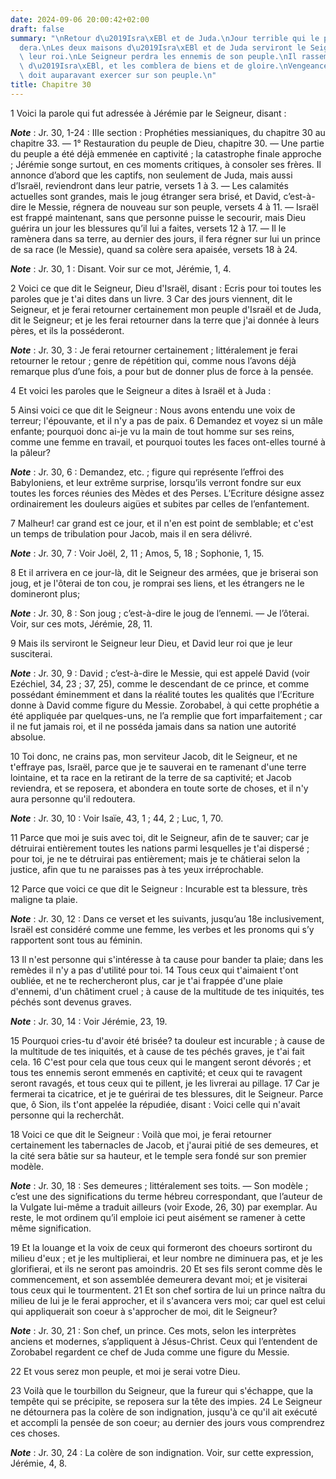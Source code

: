 ```yaml
---
date: 2024-09-06 20:00:42+02:00
draft: false
summary: "\nRetour d\u2019Isra\xEBl et de Juda.\nJour terrible qui le pr\xE9c\xE8\
  dera.\nLes deux maisons d\u2019Isra\xEBl et de Juda serviront le Seigneur et David\
  \ leur roi.\nLe Seigneur perdra les ennemis de son peuple.\nIl rassemblera les enfants\
  \ d\u2019Isra\xEBl, et les comblera de biens et de gloire.\nVengeance qu\u2019il\
  \ doit auparavant exercer sur son peuple.\n"
title: Chapitre 30
---
```





1 Voici la parole qui fut adressée à Jérémie par le Seigneur, disant :

***Note*** :  Jr. 30, 1-24 : IIIe section : Prophéties messianiques, du chapitre 30 au chapitre 33. ― 1° Restauration du peuple de Dieu, chapitre 30. ― Une partie du peuple a été déjà emmenée en captivité ; la catastrophe finale approche ; Jérémie songe surtout, en ces moments critiques, à consoler ses frères. Il annonce d’abord que les captifs, non seulement de Juda, mais aussi d’Israël, reviendront dans leur patrie, versets 1 à 3. ― Les calamités actuelles sont grandes, mais le joug étranger sera brisé, et David, c’est-à-dire le Messie, régnera de nouveau sur son peuple, versets 4 à 11. ― Israël est frappé maintenant, sans que personne puisse le secourir, mais Dieu guérira un jour les blessures qu’il lui a faites, versets 12 à 17. ― Il le ramènera dans sa terre, au dernier des jours, il fera régner sur lui un prince de sa race (le Messie), quand sa colère sera apaisée, versets 18 à 24.

***Note*** :  Jr. 30, 1 : Disant. Voir sur ce mot, Jérémie, 1, 4.

2 Voici ce que dit le Seigneur, Dieu d'Israël, disant : Ecris pour toi toutes les paroles que je t'ai dites dans un livre. 3 Car des jours viennent, dit le Seigneur, et je ferai retourner certainement mon peuple d'Israël et de Juda, dit le Seigneur; et je les ferai retourner dans la terre que j'ai donnée à leurs pères, et ils la posséderont.

***Note*** :  Jr. 30, 3 : Je ferai retourner certainement ; littéralement je ferai retourner le retour ; genre de répétition qui, comme nous l’avons déjà remarque plus d’une fois, a pour but de donner plus de force à la pensée.


4 Et voici les paroles que le Seigneur a dites à Israël et à Juda :


5 Ainsi voici ce que dit le Seigneur : Nous avons entendu une voix de terreur; l'épouvante, et il n'y a pas de paix. 6 Demandez et voyez si un mâle enfante; pourquoi donc ai-je vu la main de tout homme sur ses reins, comme une femme en travail, et pourquoi toutes les faces ont-elles tourné à la pâleur?

***Note*** :  Jr. 30, 6 : Demandez, etc. ; figure qui représente l’effroi des Babyloniens, et leur extrême surprise, lorsqu’ils verront fondre sur eux toutes les forces réunies des Mèdes et des Perses. L’Ecriture désigne assez ordinairement les douleurs aigües et subites par celles de l’enfantement.


7 Malheur! car grand est ce jour, et il n'en est point de semblable; et c'est un temps de tribulation pour Jacob, mais il en sera délivré.

***Note*** :  Jr. 30, 7 : Voir Joël, 2, 11 ; Amos, 5, 18 ; Sophonie, 1, 15.


8 Et il arrivera en ce jour-là, dit le Seigneur des armées, que je briserai son joug, et je l'ôterai de ton cou, je romprai ses liens, et les étrangers ne le domineront plus;

***Note*** :  Jr. 30, 8 : Son joug ; c’est-à-dire le joug de l’ennemi. ― Je l’ôterai. Voir, sur ces mots, Jérémie, 28, 11.

9 Mais ils serviront le Seigneur leur Dieu, et David leur roi que je leur susciterai.

***Note*** :  Jr. 30, 9 : David ; c’est-à-dire le Messie, qui est appelé David (voir Ezéchiel, 34, 23 ; 37, 25), comme le descendant de ce prince, et comme possédant éminemment et dans la réalité toutes les qualités que l’Ecriture donne à David comme figure du Messie. Zorobabel, à qui cette prophétie a été appliquée par quelques-uns, ne l’a remplie que fort imparfaitement ; car il ne fut jamais roi, et il ne posséda jamais dans sa nation une autorité absolue.


10 Toi donc, ne crains pas, mon serviteur Jacob, dit le Seigneur, et ne t'effraye pas, Israël, parce que je te sauverai en te ramenant d'une terre lointaine, et ta race en la retirant de la terre de sa captivité; et Jacob reviendra, et se reposera, et abondera en toute sorte de choses, et il n'y aura personne qu'il redoutera.

***Note*** :  Jr. 30, 10 : Voir Isaïe, 43, 1 ; 44, 2 ; Luc, 1, 70.

11 Parce que moi je suis avec toi, dit le Seigneur, afin de te sauver; car je détruirai entièrement toutes les nations parmi lesquelles je t'ai dispersé ; pour toi, je ne te détruirai pas entièrement; mais je te châtierai selon la justice, afin que tu ne paraisses pas à tes yeux irréprochable.


12 Parce que voici ce que dit le Seigneur : Incurable est ta blessure, très maligne ta plaie.

***Note*** :  Jr. 30, 12 : Dans ce verset et les suivants, jusqu’au 18e inclusivement, Israël est considéré comme une femme, les verbes et les pronoms qui s’y rapportent sont tous au féminin.

13 Il n'est personne qui s'intéresse à ta cause pour bander ta plaie; dans les remèdes il n'y a pas d'utilité pour toi. 14 Tous ceux qui t'aimaient t'ont oubliée, et ne te rechercheront plus, car je t'ai frappée d'une plaie d'ennemi, d'un châtiment cruel ; à cause de la multitude de tes iniquités, tes péchés sont devenus graves.

***Note*** :  Jr. 30, 14 : Voir Jérémie, 23, 19.


15 Pourquoi cries-tu d'avoir été brisée? ta douleur est incurable ; à cause de la multitude de tes iniquités, et à cause de tes péchés graves, je t'ai fait cela. 16 C'est pour cela que tous ceux qui le mangent seront dévorés ; et tous tes ennemis seront emmenés en captivité; et ceux qui te ravagent seront ravagés, et tous ceux qui te pillent, je les livrerai au pillage. 17 Car je fermerai ta cicatrice, et je te guérirai de tes blessures, dit le Seigneur. Parce que, ô Sion, ils t'ont appelée la répudiée, disant : Voici celle qui n'avait personne qui la recherchât.


18 Voici ce que dit le Seigneur : Voilà que moi, je ferai retourner certainement les tabernacles de Jacob, et j'aurai pitié de ses demeures, et la cité sera bâtie sur sa hauteur, et le temple sera fondé sur son premier modèle.

***Note*** :  Jr. 30, 18 : Ses demeures ; littéralement ses toits. ― Son modèle ; c’est une des significations du terme hébreu correspondant, que l’auteur de la Vulgate lui-même a traduit ailleurs (voir Exode, 26, 30) par exemplar. Au reste, le mot ordinem qu’il emploie ici peut aisément se ramener à cette même signification.

19 Et la louange et la voix de ceux qui formeront des choeurs sortiront du milieu d'eux ; et je les multiplierai, et leur nombre ne diminuera pas, et je les glorifierai, et ils ne seront pas amoindris. 20 Et ses fils seront comme dès le commencement, et son assemblée demeurera devant moi; et je visiterai tous ceux qui le tourmentent. 21 Et son chef sortira de lui un prince naîtra du milieu de lui je le ferai approcher, et il s'avancera vers moi; car quel est celui qui appliquerait son coeur à s'approcher de moi, dit le Seigneur?

***Note*** :  Jr. 30, 21 : Son chef, un prince. Ces mots, selon les interprètes anciens et modernes, s’appliquent à Jésus-Christ. Ceux qui l’entendent de Zorobabel regardent ce chef de Juda comme une figure du Messie.

22 Et vous serez mon peuple, et moi je serai votre Dieu.


23 Voilà que le tourbillon du Seigneur, que la fureur qui s'échappe, que la tempête qui se précipite, se reposera sur la tête des impies. 24 Le Seigneur ne détournera pas la colère de son indignation, jusqu'à ce qu'il ait exécuté et accompli la pensée de son coeur; au dernier des jours vous comprendrez ces choses.

***Note*** :  Jr. 30, 24 : La colère de son indignation. Voir, sur cette expression, Jérémie, 4, 8.

